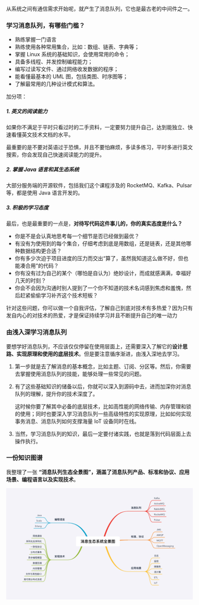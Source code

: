 从系统之间有通信需求开始呢，就产生了消息队列，它也是最古老的中间件之一。



### 学习消息队列，有哪些门槛？

* 熟练掌握一门语言
* 熟练使用各种常用集合，比如：数组、链表、字典等；
* 掌握 Linux 系统的基础知识，会使用常用的命令；
* 具备多线程、并发控制编程能力；
* 编写过读写文件、通过网络收发数据的程序；
* 能看懂最基本的 UML 图，包括类图、时序图等；
* 了解最常用的几种设计模式和算法。

加分项：

#####  1. 英文的阅读能力

如果你不满足于平时只看过时的二手资料，一定要努力提升自己，达到能独立、快速看懂英文技术文档的水平。

最重要的是不要对英语过于恐惧，并且不要怕麻烦，多读多练习，平时多进行英文搜索，你会发现自己快速阅读能力的提升。

#####  2. 掌握 Java 语言和其生态系统

大部分服务端的开源软件，包括我们这个课程涉及的 RocketMQ、Kafka、Pulsar 等，都是使用 Java 语言开发的。

#####  3. 积极的学习态度

最后，也是最重要的一点是，**对待写代码这件事儿的，你的真实态度是什么？**

* 你是不是会认真地思考每一个细节是否已经做到最优？
* 有没有为使用到的每个集合，仔细考虑到底是用数组，还是链表，还是其他哪种数据结构更合适？
* 你有多少次迫于项目进度的压力而交出“算了，虽然我知道这么做不好，但也能凑合用”的代码？
* 你有没有过为自己的某个（哪怕是自认为）绝妙设计，而成就感满满，幸福好几天的时刻？
* 你会不会因为沟通时别人提到了一个你不知道的技术名词感到焦虑和羞愧，然后赶紧偷偷学习补齐这个技术短板？

针对这些问题，你可以做一个自我评估，了解自己到底对技术有多热爱？因为只有发自内心的对技术的热爱，才是保证持续学习并且不断提升自己的唯一动力



### 由浅入深学习消息队列

要想学好消息队列，不应该仅仅停留在使用层面上，还需要深入了解它的**设计思路、实现原理和使用的底层技术**。但是要注意循序渐进，由浅入深地去学习。

1. 第一步就是去了解消息的基本概念，比如主题、订阅、分区等。然后，你需要去掌握使用消息队列的技能，能够处理一些常见的问题。

2. 有了这些基础知识的储备以后，你就可以深入到源码中去，进而加深你对消息队列的理解，提升你的技术深度了。

   这时候你要了解其中必备的底层技术，比如高性能的网络传输、内存管理和锁的使用；同时也要深入学习消息队列一些高级特性的实现原理，比如如何实现事务消息、消息队列如何支撑海量 IoT 设备同时在线。

3. 当然，学习消息队列的知识，最后一定要付诸实践，也就是落到代码层面上去操作执行。



### 一份知识图谱

我整理了一张 **“消息队列生态全景图”，涵盖了消息队列产品、标准和协议、应用场景、编程语言以及实现技术**。

![](.\images\MQ.png)

